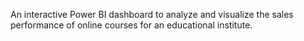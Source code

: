 An interactive Power BI dashboard to analyze and visualize the sales performance of online courses for an educational institute.
